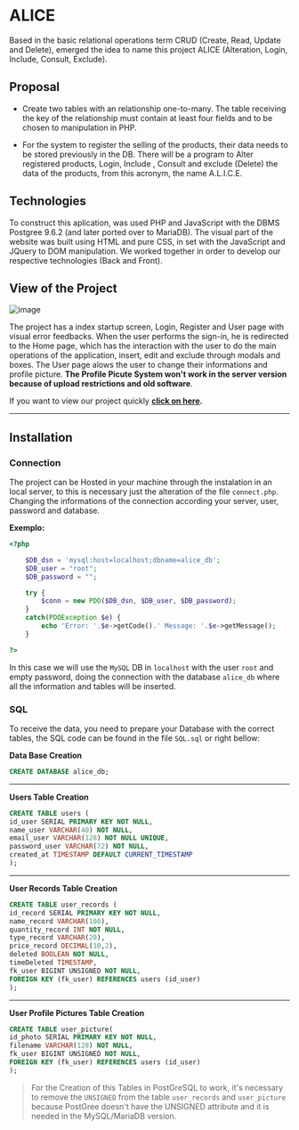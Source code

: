 # ALICE

Based in the basic relational operations term CRUD (Create, Read, Update and Delete), emerged the idea to name this project ALICE (Alteration, Login, Include, Consult, Exclude). 

## Proposal 

- Create two tables with an relationship one-to-many. The table receiving the key of the relationship must contain at least four fields and to be chosen to manipulation in PHP. 

- For the system to register the selling of the products, their data needs to be stored previously in the DB. There will be a program to Alter registered products, Login, Include , Consult and exclude (Delete) the data of the products, from this acronym, the name A.L.I.C.E.

## Technologies 

To construct this aplication, was used PHP and JavaScript with the DBMS Postgree 9.6.2 (and later ported over to MariaDB). The visual part of the website was built using HTML and pure CSS, in set with the JavaScript and JQuery to DOM manipulation. We worked together in order to develop our respective technologies (Back and Front).

## View of the Project

![image](https://user-images.githubusercontent.com/69210720/123141339-a9f63080-d42e-11eb-9eea-4e1524f3e29c.png)

The project has a index startup screen, Login, Register and User page with visual error feedbacks. When the user performs the sign-in, he is redirected to the Home page, which has the interaction with the user to do the main operations of the application, insert, edit and exclude through modals and boxes. The User page alows the user to change their informations and profile picture. **The Profile Picute System won't work in the server version because of upload restrictions and old software**.

If you want to view our project quickly **[click on here](http://200.145.153.175/felipeestevanatto/Projetos/ALICE/).**

****

## Installation

### Connection 

The project can be Hosted in your machine through the instalation in an local server, to this is necessary just the alteration of the file ```connect.php```. Changing the informations of the connection according your server, user, password and database.

**Exemplo:**

```php
<?php

    $DB_dsn = 'mysql:host=localhost;dbname=alice_db';
    $DB_user = "root";
    $DB_password = "";

    try {
        $conn = new PDO($DB_dsn, $DB_user, $DB_password);
    }
    catch(PDOException $e) {
        echo 'Error: '.$e->getCode().' Message: '.$e->getMessage(); 
    }

?>
```

In this case we will use the ```MySQL``` DB in ```localhost``` with the user ```root``` and empty password, doing the connection with the database ```alice_db``` where all the information and tables will be inserted.

### SQL

To receive the data, you need to prepare your Database with the correct tables, the SQL code can be found in the file ```SQL.sql``` or right bellow:

**Data Base Creation**

```sql
CREATE DATABASE alice_db;
```

****

**Users Table Creation**

```sql
CREATE TABLE users (
id_user SERIAL PRIMARY KEY NOT NULL,
name_user VARCHAR(40) NOT NULL,
email_user VARCHAR(128) NOT NULL UNIQUE,
password_user VARCHAR(72) NOT NULL,
created_at TIMESTAMP DEFAULT CURRENT_TIMESTAMP
);
```

****

**User Records Table Creation**

```sql
CREATE TABLE user_records (
id_record SERIAL PRIMARY KEY NOT NULL,
name_record VARCHAR(100),
quantity_record INT NOT NULL,
type_record VARCHAR(20),
price_record DECIMAL(10,2),
deleted BOOLEAN NOT NULL,
timeDeleted TIMESTAMP,
fk_user BIGINT UNSIGNED NOT NULL,
FOREIGN KEY (fk_user) REFERENCES users (id_user)
);
```

****

**User Profile Pictures Table Creation**

```sql
CREATE TABLE user_picture(
id_photo SERIAL PRIMARY KEY NOT NULL,
filename VARCHAR(128) NOT NULL,
fk_user BIGINT UNSIGNED NOT NULL, 
FOREIGN KEY (fk_user) REFERENCES users (id_user)
);
```

>For the Creation of this Tables in PostGreSQL to work, it's necessary to remove the ```UNSIGNED``` from the table ```user_records``` and ```user_picture``` because PostGree doesn't have the UNSIGNED attribute and it is needed in the MySQL/MariaDB version.